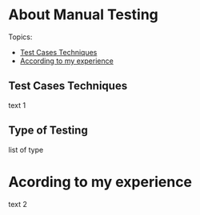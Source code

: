 # About Manual Testing

Topics: 
- [Test Cases Techniques](#Test-Cases-Techniques)
- [According to my experience](#Acording-to-my-experience)

## Test Cases Techniques
text 1

## Type of Testing
list of type

# Acording to my experience
text 2
